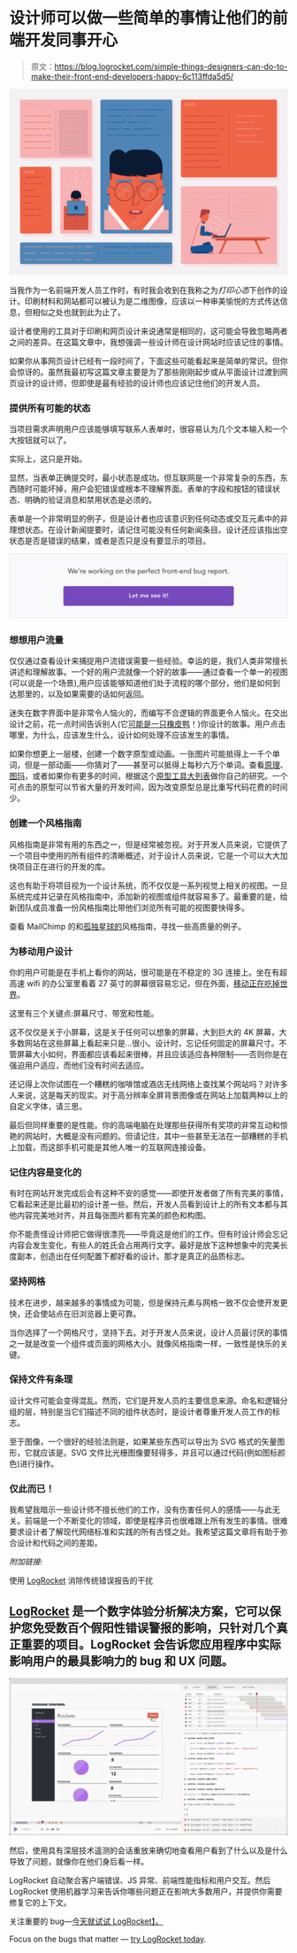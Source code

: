 # 设计师可以做一些简单的事情让他们的前端开发同事开心

> 原文：<https://blog.logrocket.com/simple-things-designers-can-do-to-make-their-front-end-developers-happy-6c113ffda5d5/>

![](img/2dc37aa4582b6ef78d2ab0f06dd6a195.png)

当我作为一名前端开发人员工作时，有时我会收到在我称之为*打印心态*下创作的设计。印刷材料和网站都可以被认为是二维图像，应该以一种审美愉悦的方式传达信息，但相似之处也就到此为止了。

设计者使用的工具对于印刷和网页设计来说通常是相同的，这可能会导致忽略两者之间的差异。在这篇文章中，我想强调一些设计师在设计网站时应该记住的事情。

如果你从事网页设计已经有一段时间了，下面这些可能看起来是简单的常识。但你会惊讶的。虽然我最初写这篇文章主要是为了那些刚刚起步或从平面设计过渡到网页设计的设计师，但即使是最有经验的设计师也应该记住他们的开发人员。

### 提供所有可能的状态

当项目需求声明用户应该能够填写联系人表单时，很容易认为几个文本输入和一个大按钮就可以了。

实际上，这只是开始。

显然，当表单正确提交时，最小状态是成功。但互联网是一个非常复杂的东西，东西随时可能坏掉，用户会犯错误或根本不理解界面。表单的字段和按钮的错误状态、明确的验证消息和禁用状态是必须的。

表单是一个非常明显的例子，但是设计者也应该意识到任何动态或交互元素中的非理想状态。在设计新闻提要时，请记住可能没有任何新闻条目。设计还应该指出空状态是否是错误的结果，或者是否只是没有要显示的项目。

[![](img/576491a4328cdae7545b9efa365439da.png)](https://logrocket.com/signup/)

### 想想用户流量

仅仅通过查看设计来捕捉用户流错误需要一些经验。幸运的是，我们人类非常擅长讲述和理解故事。一个好的用户流就像一个好的故事——通过查看一个单一的视图(可以说是一个场景),用户应该能够知道他们处于流程的哪个部分，他们是如何到达那里的，以及如果需要的话如何返回。

迷失在数字界面中是非常令人恼火的，而编写不合逻辑的界面更令人恼火。在交出设计之前，花一点时间告诉别人(它[可能是一只橡皮鸭](https://en.wikipedia.org/wiki/Rubber_duck_debugging)！)你设计的故事。用户点击哪里，为什么，应该发生什么，设计如何处理不应该发生的事情。

如果你想更上一层楼，创建一个数字原型或动画。一张图片可能抵得上一千个单词，但是一部动画——你猜对了——甚至可以抵得上每秒六万个单词。查看[原理](http://principleformac.com/)、[图玛](https://www.figma.com/)，或者如果你有更多的时间，根据这个[原型工具大列表](http://prototypingtools.co/)做你自己的研究。一个可点击的原型可以节省大量的开发时间，因为改变原型总是比重写代码花费的时间少。

### 创建一个风格指南

风格指南是非常有用的东西之一，但是经常被忽视。对于开发人员来说，它提供了一个项目中使用的所有组件的清晰概述，对于设计人员来说，它是一个可以大大加快项目正在进行的开发的库。

这也有助于将项目视为一个设计系统，而不仅仅是一系列视觉上相关的视图。一旦系统完成并记录在风格指南中，添加新的视图或组件就容易多了。最重要的是，给新团队成员准备一份风格指南比带他们浏览所有可能的视图要快得多。

查看 MailChimp 的和[孤独星球的](http://rizzo.lonelyplanet.com/styleguide)风格指南，寻找一些高质量的例子。

### 为移动用户设计

你的用户可能是在手机上看你的网站，很可能是在不稳定的 3G 连接上。坐在有超高速 wifi 的办公室里看着 27 英寸的屏幕很容易忘记，但在外面，[移动正在吃掉世界](https://www.ben-evans.com/benedictevans/2016/12/8/mobile-is-eating-the-world)。

这里有三个关键点:屏幕尺寸、带宽和性能。

这不仅仅是关于小屏幕，这是关于任何可以想象的屏幕，大到巨大的 4K 屏幕，大多数网站在这些屏幕上看起来只是…很小。设计时，忘记任何固定的屏幕尺寸。不管屏幕大小如何，界面都应该看起来很棒，并且应该适应各种限制——否则你是在强迫用户适应，而他们没有时间去适应。

还记得上次你试图在一个糟糕的咖啡馆或酒店无线网络上查找某个网站吗？对许多人来说，这是每天的现实。对于高分辨率全屏背景图像或在网站上加载两种以上的自定义字体，请三思。

最后但同样重要的是性能。你的高端电脑在处理那些获得所有奖项的非常互动和惊艳的网站时，大概是没有问题的。但请记住，其中一些甚至无法在一部糟糕的手机上加载，而这部手机可能是其他人唯一的互联网连接设备。

### 记住内容是变化的

有时在网站开发完成后会有这种不安的感觉——即使开发者做了所有完美的事情，它看起来还是比最初的设计差一些。然后，开发人员看到设计上的所有文本都与其他内容完美地对齐，并且每张图片都有完美的颜色和构图。

你不能责怪设计师把它做得很漂亮——毕竟这是他们的工作。但有时设计师会忘记内容会发生变化，有些人的姓氏会占用两行文字。最好是放下这种想象中的完美长度副本，创造出在任何配置下都好看的设计。那才是真正的品质标志。

### 坚持网格

技术在进步，越来越多的事情成为可能，但是保持元素与网格一致不仅会使开发更快，还会使站点在旧浏览器上更可靠。

当你选择了一个网格尺寸，坚持下去。对于开发人员来说，设计人员最讨厌的事情之一就是改变一个组件或页面的网格大小。就像风格指南一样，一致性是快乐的关键。

### 保持文件有条理

设计文件可能会变得混乱。然而，它们是开发人员的主要信息来源。命名和逻辑分组的层，特别是当它们描述不同的组件状态时，是设计者尊重开发人员工作的标志。

至于图像，一个很好的经验法则是，如果某些东西可以导出为 SVG 格式的矢量图形，它就应该是。SVG 文件比光栅图像要轻得多，并且可以通过代码(例如图标颜色)进行操作。

### 仅此而已！

我希望我暗示一些设计师不擅长他们的工作，没有伤害任何人的感情——与此无关。前端是一个不断变化的领域，即使是程序员也很难跟上所有发生的事情。很难要求设计者了解现代网络标准和实践的所有古怪之处。我希望这篇文章将有助于弥合设计和代码之间的差距。

*附加链接:*

使用 [LogRocket](https://lp.logrocket.com/blg/signup) 消除传统错误报告的干扰

## [LogRocket](https://lp.logrocket.com/blg/signup) 是一个数字体验分析解决方案，它可以保护您免受数百个假阳性错误警报的影响，只针对几个真正重要的项目。LogRocket 会告诉您应用程序中实际影响用户的最具影响力的 bug 和 UX 问题。

[![LogRocket Dashboard Free Trial Banner](img/d6f5a5dd739296c1dd7aab3d5e77eeb9.png)](https://lp.logrocket.com/blg/signup)

然后，使用具有深层技术遥测的会话重放来确切地查看用户看到了什么以及是什么导致了问题，就像你在他们身后看一样。

LogRocket 自动聚合客户端错误、JS 异常、前端性能指标和用户交互。然后 LogRocket 使用机器学习来告诉你哪些问题正在影响大多数用户，并提供你需要修复它的上下文。

关注重要的 bug—[今天就试试 LogRocket】。](https://lp.logrocket.com/blg/signup-issue-free)

Focus on the bugs that matter — [try LogRocket today](https://lp.logrocket.com/blg/signup-issue-free).